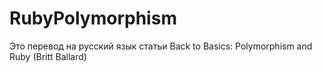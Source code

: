 # RubyPolymorphism
Это перевод на русский язык статьи Back to Basics: Polymorphism and Ruby (Britt Ballard)
